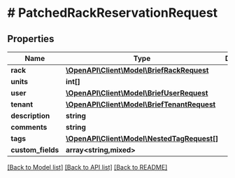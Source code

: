 # # PatchedRackReservationRequest

## Properties

Name | Type | Description | Notes
------------ | ------------- | ------------- | -------------
**rack** | [**\OpenAPI\Client\Model\BriefRackRequest**](BriefRackRequest.md) |  | [optional]
**units** | **int[]** |  | [optional]
**user** | [**\OpenAPI\Client\Model\BriefUserRequest**](BriefUserRequest.md) |  | [optional]
**tenant** | [**\OpenAPI\Client\Model\BriefTenantRequest**](BriefTenantRequest.md) |  | [optional]
**description** | **string** |  | [optional]
**comments** | **string** |  | [optional]
**tags** | [**\OpenAPI\Client\Model\NestedTagRequest[]**](NestedTagRequest.md) |  | [optional]
**custom_fields** | **array<string,mixed>** |  | [optional]

[[Back to Model list]](../../README.md#models) [[Back to API list]](../../README.md#endpoints) [[Back to README]](../../README.md)
